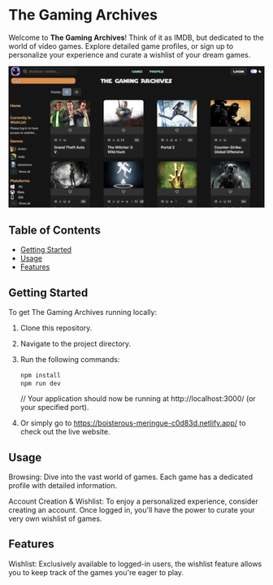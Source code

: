 # The Gaming Archives

Welcome to **The Gaming Archives**! Think of it as IMDB, but dedicated to the world of video games. Explore detailed game profiles, or sign up to personalize your experience and curate a wishlist of your dream games.

![Screenshot of The Gaming Archives homepage](src/assets/Gaming_Archives_Project.jpg) <!-- Replace with actual path to your screenshot -->

## Table of Contents

- [Getting Started](#getting-started)
- [Usage](#usage)
- [Features](#features)

## Getting Started

To get The Gaming Archives running locally:

1. Clone this repository.
2. Navigate to the project directory.
3. Run the following commands:

   ```shell
   npm install
   npm run dev
   ```

   // Your application should now be running at http://localhost:3000/ (or your specified port).

4. Or simply go to https://boisterous-meringue-c0d83d.netlify.app/ to check out the live website.

## Usage

Browsing: Dive into the vast world of games. Each game has a dedicated profile with detailed information.

Account Creation & Wishlist: To enjoy a personalized experience, consider creating an account. Once logged in, you'll have the power to curate your very own wishlist of games.

## Features

Wishlist: Exclusively available to logged-in users, the wishlist feature allows you to keep track of the games you're eager to play.
